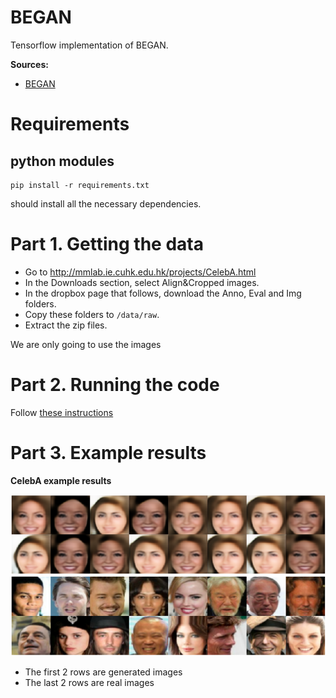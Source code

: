 # BEGAN

Tensorflow implementation of BEGAN.

**Sources:**

- [BEGAN](https://arxiv.org/pdf/1703.10717.pdf)

# Requirements

## python modules

    pip install -r requirements.txt

should install all the necessary dependencies.

# Part 1. Getting the data

- Go to http://mmlab.ie.cuhk.edu.hk/projects/CelebA.html
- In the Downloads section, select Align&Cropped images.
- In the dropbox page that follows, download the Anno, Eval and Img folders.
- Copy these folders to `/data/raw`.
- Extract the zip files.

We are only going to use the images

# Part 2. Running the code

Follow [these instructions](https://github.com/tdeboissiere/DeepLearningImplementations/tree/master/BEGAN/src/model)

# Part 3. Example results

**CelebA example results**

![figure](./figures/celeba_samples.png)

- The first 2 rows are generated images
- The last 2 rows are real images


